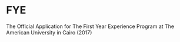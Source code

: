 # FYE
The Official Application for The First Year Experience Program at The American University in Cairo (2017)
